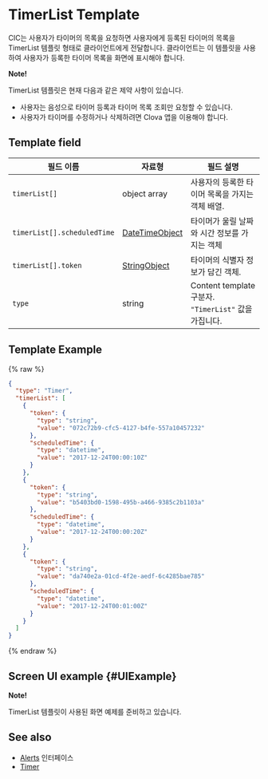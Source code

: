 # TimerList Template
CIC는 사용자가 타이머의 목록을 요청하면 사용자에게 등록된 타이머의 목록을 TimerList 템플릿 형태로 클라이언트에게 전달합니다. 클라이언트는 이 템플릿을 사용하여 사용자가 등록한 타이머 목록을 화면에 표시해야 합니다.

<div class="note">
<p><strong>Note!</strong></p>
<p>TimerList 템플릿은 현재 다음과 같은 제약 사항이 있습니다.</p>
<ul>
  <li>사용자는 음성으로 타이머 등록과 타이머 목록 조회만 요청할 수 있습니다.</li>
  <li>사용자가 타이머를 수정하거나 삭제하려면 Clova 앱을 이용해야 합니다.</li>
</ul>
</div>

## Template field

| 필드 이름       | 자료형    | 필드 설명                     |
|---------------|---------|-----------------------------|
| `timerList[]`               | object array  | 사용자의 등록한 타이머 목록을 가지는 객체 배열.                                                                                        |
| `timerList[].scheduledTime` | [DateTimeObject](/CIC/References/ContentTemplates/Shared_Objects.md#DateTimeObject) | 타이머가 울릴 날짜와 시간 정보를 가지는 객체                    |
| `timerList[].token`         | [StringObject](/CIC/References/ContentTemplates/Shared_Objects.md#StringObject)     | 타이머의 식별자 정보가 담긴 객체.                             |
| `type`                      | string                                                                              | Content template 구분자. `"TimerList"` 값을 가집니다.      |

## Template Example

{% raw %}

```json
{
  "type": "Timer",
  "timerList": [
    {
      "token": {
        "type": "string",
        "value": "072c72b9-cfc5-4127-b4fe-557a10457232"
      },
      "scheduledTime": {
        "type": "datetime",
        "value": "2017-12-24T00:00:10Z"
      }
    },
    {
      "token": {
        "type": "string",
        "value": "b5403bd0-1598-495b-a466-9385c2b1103a"
      },
      "scheduledTime": {
        "type": "datetime",
        "value": "2017-12-24T00:00:20Z"
      }
    },
    {
      "token": {
        "type": "string",
        "value": "da740e2a-01cd-4f2e-aedf-6c4285bae785"
      },
      "scheduledTime": {
        "type": "datetime",
        "value": "2017-12-24T00:01:00Z"
      }
    }
  ]
}
```

{% endraw %}

## Screen UI example {#UIExample}

<div class="note">
<p><strong>Note!</strong></p>
<p>TimerList 템플릿이 사용된 화면 예제를 준비하고 있습니다.</p>
</div>

## See also
* [Alerts](/CIC/References/CICInterface/Alerts.md) 인터페이스
* [Timer](/CIC/References/ContentTemplates/Timer.md)
